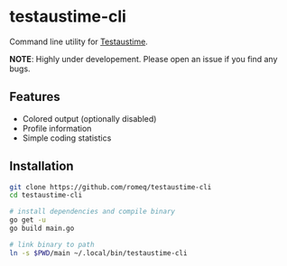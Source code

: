 # testaustime-cli
Command line utility for [Testaustime](https://testaustime.fi).

**NOTE**: Highly under developement. Please open an issue if you find any bugs.

## Features
- Colored output (optionally disabled)
- Profile information
- Simple coding statistics

## Installation
```sh
git clone https://github.com/romeq/testaustime-cli
cd testaustime-cli

# install dependencies and compile binary
go get -u
go build main.go

# link binary to path
ln -s $PWD/main ~/.local/bin/testaustime-cli
```

